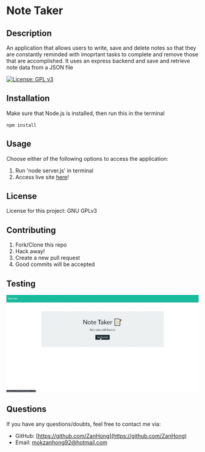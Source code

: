 # Note Taker
## Description

An application that allows users to write, save and delete notes so that they are constantly reminded with imoprtant tasks to complete and remove those that are accomplished. It uses an express backend and save and retrieve note data from a JSON file

[![License: GPL v3](https://img.shields.io/badge/License-GPLv3-blue.svg)](https://www.gnu.org/licenses/gpl-3.0)


## Installation

Make sure that Node.js is installed, then run this in the terminal
```
npm install
```

## Usage

Choose either of the following options to access the application:
1. Run 'node server.js' in terminal
2. Access live site [here](https://damp-scrubland-79078.herokuapp.com)!


## License

License for this project: GNU GPLv3

## Contributing

1. Fork/Clone this repo
2. Hack away!
3. Create a new pull request
4. Good commits will be accepted

## Testing

![application demo](./Image/application-usage.gif)


## Questions

If you have any questions/doubts, feel free to contact me via:
* GitHub: [https://github.com/ZanHong](https://github.com/ZanHong)
* Email: [mokzanhong92@hotmail.com](mailto:mokzanhong92@hotmail.com)
